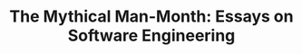 ---
title: "The Mythical Man-Month: Essays on Software Engineering"
showDate: false
draft: false
tags: ["classic","poem"]
link: "https://www.amazon.com/Mythical-Man-Month-Software-Engineering-Anniversary/dp/0201835959/ref=sr_1_1?ie=UTF8&qid=1535310044&sr=8-1&keywords=mythical+man+month"
read: "R"
---